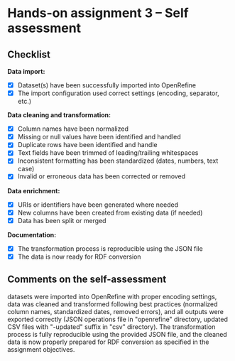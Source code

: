 # Hands-on assignment 3 – Self assessment

## Checklist

**Data import:**

- [x] Dataset(s) have been successfully imported into OpenRefine
- [x] The import configuration used correct settings (encoding, separator, etc.)

**Data cleaning and transformation:**

- [x] Column names have been normalized
- [x] Missing or null values have been identified and handled
- [x] Duplicate rows have been identified and handle
- [x] Text fields have been trimmed of leading/trailing whitespaces
- [x] Inconsistent formatting has been standardized (dates, numbers, text case)
- [x] Invalid or erroneous data has been corrected or removed

**Data enrichment:**

- [x] URIs or identifiers have been generated where needed
- [x] New columns have been created from existing data (if needed)
- [x] Data has been split or merged

**Documentation:**

- [x] The transformation process is reproducible using the JSON file
- [x] The data is now ready for RDF conversion

## Comments on the self-assessment

datasets were imported into OpenRefine with proper encoding settings, data was cleaned and transformed following best practices (normalized column names, standardized dates, removed errors), and all outputs were exported correctly (JSON operations file in "openrefine" directory, updated CSV files with "-updated" suffix in "csv" directory). The transformation process is fully reproducible using the provided JSON file, and the cleaned data is now properly prepared for RDF conversion as specified in the assignment objectives.